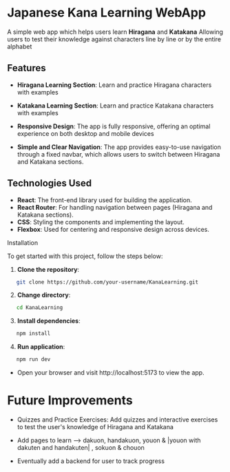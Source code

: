 # Japanese Kana Learning WebApp

A simple web app which helps users learn **Hiragana** and **Katakana** Allowing users to test their knowledge against characters line by line or by the entire alphabet

## Features

- **Hiragana Learning Section**: Learn and practice Hiragana characters with examples

- **Katakana Learning Section**: Learn and practice Katakana characters with examples

- **Responsive Design**: The app is fully responsive, offering an optimal experience on both desktop and mobile devices

- **Simple and Clear Navigation**: The app provides easy-to-use navigation through a fixed navbar, which allows users to switch between Hiragana and Katakana sections.

## Technologies Used

- **React**: The front-end library used for building the application.
- **React Router**: For handling navigation between pages (Hiragana and Katakana sections).
- **CSS**: Styling the components and implementing the layout.
- **Flexbox**: Used for centering and responsive design across devices.

Installation

To get started with this project, follow the steps below:

1. **Clone the repository**:

```bash
   git clone https://github.com/your-username/KanaLearning.git
```

2. **Change directory**:

```bash
   cd KanaLearning
```

3. **Install dependencies**:

```bash
   npm install
```

4. **Run application**:

```bash
   npm run dev
```

- Open your browser and visit http://localhost:5173 to view the app.

# Future Improvements

- Quizzes and Practice Exercises: Add quizzes and interactive exercises to test the user's knowledge of Hiragana and Katakana

- Add pages to learn --> dakuon, handakuon, youon & |youon with dakuten and handakuten| , sokuon & chouon

- Eventually add a backend for user to track progress
